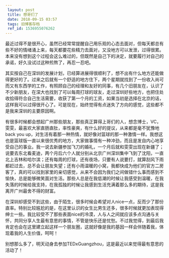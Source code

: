 ```yaml
---
 layout: post
 title: 想哥们了
 date: 2018-09-15 03:57
 tags: 旧博客存档
 ref_id: 1536955076262
---
```

最近过得不是很开心，虽然已经常常提醒自己用乐观的心态去面对，但每天都总有些不好的情绪涌上来，每天都要花些精力去面对，又没地方可以发泄，过得很累。本来没有想到这个过程会这么难过的，但既然是自己下的决定，就要履行对自己的承诺，好久没试过这种煎熬了，再忍一忍吧。

其实按自己在深圳的发展计划，已经算进展得很顺利了，想不出有什么地方还能做得更好的了。过来之后就有一个舒适的地方住下，两个星期就找到了一份收入尚可而又有东西学的工作，有照顾自己的经理和友好的同事，有几个旧朋友在，认识了不少新朋友，在深大也找到了可以每周打球的球友，走过深圳好些地方，也把住处收拾得符合自己生活需要，收获了第一个月的工资，如果当初是选择在北京的话，这样我可以过得很开心了。可是现在，始终觉得有点迷失了方向的感觉，这些都不是我来深圳的主要原因啊。

有很多时候都会想起广州那些朋友，那些真正算得上哥们的人，想念博士，VC，雯雯，最喜欢大家直肠直肚，率性豪爽，有什么好的提议，从来都是毫不犹豫地back
you
up，对生活有着那一种热情，就好像对篮球的那一种激情一样。我想这也是篮球版一直以来很优秀的地方，大家做事情有一种冲劲，而且是发自内心地享受自己的事业。我一说去新疆参加飞刀的婚礼，一个月后就和雯雯出现在新疆了；说要去东北看麦迪，两个月后六个人就分别从北京广州深圳集中飞到了沈阳，一直北上吉林和哈尔滨；还有每周的打球，还有夜场，只要有人说要打，就算刮风下雨都赶过去，总不会让朋友失望；还有小雨温暖的小窝，我都快成为他们的官方二房客了，真的可以找到家里的亲切感觉，从来不会因为我们之间做错什么事而感到不愉快，总是能够微笑面对生活。那些人总是在我低潮的时候让我感受到温暖，在我失落的时候给我支持，在我孤独的时候让我感到生活充满着那么多的期待，这是我离开广州最舍不得的财富。

在深圳却感受不到这些，由于陌生，很多时候会希望对人nice一点，反而少了那份直率。特别比较尴尬的是，在这里认识的女生比男生还多，很多时候就更加表现得绅士一些。我比较受不了那些表面nice的冷漠，人与人之间就应该多点沟通与关怀，共同分享人生最有意思的事情，不管是快乐还是忧愁。不过我觉得，到最后我肯定也会在这里建立起这样一个朋友圈，这就好像是我的基因一样会伴随着我，体现着我的人生价值，呵呵！

别想那么多了，明天动身去参加TEDxGuangzhou，这是最近以来觉得最有意思的活动了！

